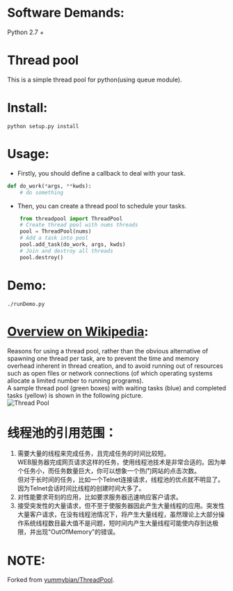 Software Demands:
============
Python 2.7 +

Thread pool
============
This is a simple thread pool for python(using queue module).

Install:
============
```Shell
python setup.py install
```

Usage:
============

- Firstly, you should define a callback to deal with your task.

```Python
def do_work(*args, **kwds):
    # do something
```       
- Then, you can create a thread pool to schedule your tasks.
    
```Python
    from threadpool import ThreadPool
    # Create thread pool with nums threads
    pool = ThreadPool(nums)
    # Add a task into pool
    pool.add_task(do_work, args, kwds)
    # Join and destroy all threads
    pool.destroy()
```

Demo:
============
```Shell
./runDemo.py
```


[Overview on Wikipedia](https://en.wikipedia.org/wiki/Thread_pool):
============

Reasons for using a thread pool, rather than the obvious alternative of spawning one thread per task, are to prevent the time and memory overhead inherent in thread creation, and to avoid running out of resources such as open files or network connections (of which operating systems allocate a limited number to running programs).</br>
A sample thread pool (green boxes) with waiting tasks (blue) and completed tasks (yellow) is shown in the following picture.</br>
![Thread Pool](http://7xr6bp.com1.z0.glb.clouddn.com/Thread_pool.png)

线程池的引用范围：
============

1. 需要大量的线程来完成任务，且完成任务的时间比较短。</br>
WEB服务器完成网页请求这样的任务，使用线程池技术是非常合适的。因为单个任务小，而任务数量巨大，你可以想象一个热门网站的点击次数。</br>
但对于长时间的任务，比如一个Telnet连接请求，线程池的优点就不明显了。因为Telnet会话时间比线程的创建时间大多了。</br>
2. 对性能要求苛刻的应用，比如要求服务器迅速响应客户请求。</br>
3. 接受突发性的大量请求，但不至于使服务器因此产生大量线程的应用。突发性大量客户请求，在没有线程池情况下，将产生大量线程，虽然理论上大部分操作系统线程数目最大值不是问题，短时间内产生大量线程可能使内存到达极限，并出现"OutOfMemory"的错误。</br>


NOTE:
============
Forked from [yummybian/ThreadPool](https://github.com/yummybian/ThreadPool.git).</br>
